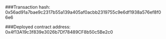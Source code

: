 ###Transaction hash: 
0x56ad91a7bae9c2317b55a139a405af0acbb2319755c9e6df1938a576ef8f06e6


###Deployed contract address: 
0x4f13A19c3f839e3026b7Df78489CF8b50c5Be2c0
